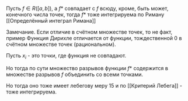 Пусть $f \in R([a, b])$, а $f*$ совпадает с $f$ всюду, кроме, быть может, конечного числа точек, тогда $f*$ тоже интегрируема по Риману [[Определённый интеграл Римана]]

Замечание. Если отличие в счётном множестве точек, то не факт, пример
Функция Дирихле отличается от функции, тождественной 0 в счётном множестве точек (рациональном).

Пусть $x_i$ - это точки, где функция не совпадают.

Но тогда по сути множество разрывов функции $f*$ содержится в множестве разрывов $f$ объединить со всеми точками.

Но тогда оно тоже имеет лебегову меру 15 и по [[Критерий Лебега]] - тоже интегрируема.